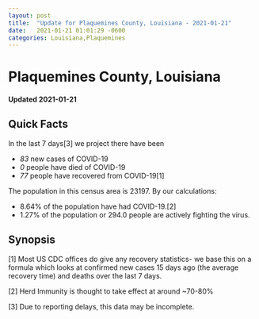 ```yaml
---
layout: post
title:  "Update for Plaquemines County, Louisiana - 2021-01-21"
date:   2021-01-21 01:01:29 -0600
categories: Louisiana,Plaquemines
---
```


# Plaquemines County, Louisiana
#### Updated 2021-01-21

## Quick Facts

In the last 7 days[3] we project there have been
- *83* new cases of COVID-19
- *0* people have died of COVID-19
- *77* people have recovered from COVID-19[1]

The population in this census area is 23197. By our calculations:
- 8.64% of the population have had COVID-19.[2]
- 1.27% of the population or 294.0 people are actively fighting the virus.

## Synopsis




[1] Most US CDC offices do give any recovery statistics- we base this on a formula which looks at confirmed new cases
15 days ago (the average recovery time) and deaths over the last 7 days.

[2] Herd Immunity is thought to take effect at around ~70-80%

[3] Due to reporting delays, this data may be incomplete.
 
    